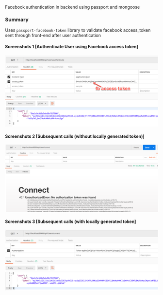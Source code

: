Facebook authentication in backend using passport and mongoose

### Summary
Uses `passport-facebook-token` library to validate facebook access_token sent through front-end after user authentication


#### Screenshots 1 [Authenticate User using Facebook access token]

![alt text](https://github.com/syuraj/fb-backend-authentication/blob/master/img/postman-authenticate.png)



#### Screenshots 2 [Subsequent calls (without locally generated token)]

![alt text](https://github.com/syuraj/fb-backend-authentication/blob/master/img/postman-unauthenticated-call.png)



#### Screenshots 3 [Subsequent calls (with locally generated token]

![alt text](https://github.com/syuraj/fb-backend-authentication/blob/master/img/postman-authenticated-call.png)
